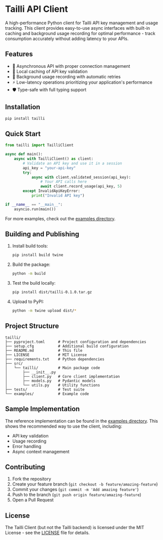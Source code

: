 # Tailli API Client

A high-performance Python client for Tailli API key management and usage tracking. This client provides easy-to-use async interfaces with built-in caching and background usage recording for optimal performance - track consumption accurately without adding latency to your APIs.

## Features

- 🚀 Asynchronous API with proper connection management
- 💾 Local caching of API key validation
- 🔄 Background usage recording with automatic retries
- ⚡ Low-latency operations prioritizing your application's performance
- 🛡️ Type-safe with full typing support

## Installation

```bash
pip install tailli
```

## Quick Start

```python
from tailli import TailliClient

async def main():
    async with TailliClient() as client:
        # Validate an API key and use it in a session
        api_key = "your-api-key"
        try:
            async with client.validated_session(api_key):
                # Your API calls here
                await client.record_usage(api_key, 5)
        except InvalidApiKeyError:
            print("Invalid API key")

if __name__ == "__main__":
    asyncio.run(main())
```

For more examples, check out the [examples directory](examples/basic_usage.py).


## Building and Publishing

1. Install build tools:
   ```bash
   pip install build twine
   ```

2. Build the package:
   ```bash
   python -m build
   ```

3. Test the build locally:
   ```bash
   pip install dist/tailli-0.1.0.tar.gz
   ```

4. Upload to PyPI:
   ```bash
   python -m twine upload dist/*
   ```

## Project Structure

```
tailli/
├── pyproject.toml      # Project configuration and dependencies
├── setup.cfg           # Additional build configuration
├── README.md           # This file
├── LICENSE             # MIT License
├── requirements.txt    # Python dependencies
├── src/
│   └── tailli/         # Main package code
│       ├── __init__.py
│       ├── client.py   # Core client implementation
│       ├── models.py   # Pydantic models
│       └── utils.py    # Utility functions
├── tests/              # Test suite
└── examples/           # Example code
```

## Sample Implementation

The reference implementation can be found in the [examples directory](examples/basic_usage.py). This shows the recommended way to use the client, including:

- API key validation
- Usage recording
- Error handling
- Async context management

## Contributing

1. Fork the repository
2. Create your feature branch (`git checkout -b feature/amazing-feature`)
3. Commit your changes (`git commit -m 'Add amazing feature'`)
4. Push to the branch (`git push origin feature/amazing-feature`)
5. Open a Pull Request

## License

The Tailli Client (but not the Tailli backend) is licensed under the MIT License - see the [LICENSE](LICENSE) file for details.